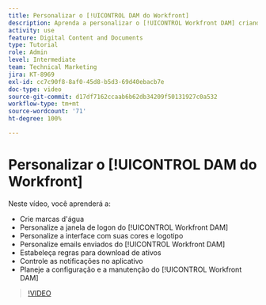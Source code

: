 ```yaml
---
title: Personalizar o [!UICONTROL DAM do Workfront]
description: Aprenda a personalizar o [!UICONTROL Workfront DAM] criando marcas d'água, personalizando a janela de logon do [!UICONTROL DAM], personalizando a interface e muito mais.
activity: use
feature: Digital Content and Documents
type: Tutorial
role: Admin
level: Intermediate
team: Technical Marketing
jira: KT-8969
exl-id: cc7c90f8-8af0-45d8-b5d3-69d40ebacb7e
doc-type: video
source-git-commit: d17df7162ccaab6b62db34209f50131927c0a532
workflow-type: tm+mt
source-wordcount: '71'
ht-degree: 100%

---
```


# Personalizar o [!UICONTROL DAM do Workfront]

Neste vídeo, você aprenderá a:

* Crie marcas d&#39;água
* Personalize a janela de logon do [!UICONTROL Workfront DAM]
* Personalize a interface com suas cores e logotipo
* Personalize emails enviados do [!UICONTROL Workfront DAM]
* Estabeleça regras para download de ativos
* Controle as notificações no aplicativo
* Planeje a configuração e a manutenção do [!UICONTROL Workfront DAM]

>[!VIDEO](https://video.tv.adobe.com/v/335232/?quality=12&learn=on&enablevpops)
